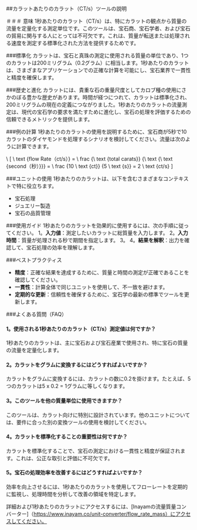 ##カラットあたりのカラット（CT/s）ツールの説明

＃＃＃ 意味
1秒あたりのカラット（CT/s）は、特にカラットの観点から質量の流量を定量化する測定単位です。このツールは、宝石商、宝石学者、および宝石の貿易に関与する人にとっては不可欠です。これは、質量が転送または処理される速度を測定する標準化された方法を提供するためです。

###標準化
カラットは、宝石と真珠の測定に使用される質量の単位であり、1つのカラットは200ミリグラム（0.2グラム）に相当します。1秒あたりのカラットは、さまざまなアプリケーションでの正確な計算を可能にし、宝石業界で一貫性と精度を確保します。

###歴史と進化
カラットには、貴重な石の重量尺度としてカロブ種の使用にさかのぼる豊かな歴史があります。時間が経つにつれて、カラットは標準化され、200ミリグラムの現在の定義につながりました。1秒あたりのカラットの流量測定は、現代の宝石学の要求を満たすために進化し、宝石の処理を評価するための信頼できるメトリックを提供します。

###例の計算
1秒あたりのカラットの使用を説明するために、宝石商が5秒で10カラットのダイヤモンドを処理するシナリオを検討してください。流量は次のように計算できます。

\ [
\ text {flow Rate（ct/s）} = \ frac {\ text {total carats}} {\ text {\ text {second（秒）}}} = \ frac {10 \ text {ct}} {5 \ text {s}} = 2 \ text {ct/s}
\]

###ユニットの使用
1秒あたりのカラットは、以下を含むさまざまなコンテキストで特に役立ちます。
- 宝石処理
- ジュエリー製造
- 宝石の品質管理

###使用ガイド
1秒あたりのカラットを効果的に使用するには、次の手順に従ってください。
1。**入力値**：測定したいカラットに総質量を入力します。
2。**入力時間**：質量が処理される秒で期間を指定します。
3。
4。**結果を解釈**：出力を確認して、宝石処理の効率を理解します。

###ベストプラクティス
-  **精度**：正確な結果を達成するために、質量と時間の測定が正確であることを確認してください。
-  **一貫性**：計算全体で同じユニットを使用して、不一致を避けます。
-  **定期的な更新**：信頼性を確保するために、宝石学の最新の標準でツールを更新します。

###よくある質問（FAQ）

#### 1。使用される1秒あたりのカラット（CT/s）測定値は何ですか？
1秒あたりのカラットは、主に宝石および宝石産業で使用され、特に宝石の質量の流量を定量化します。

#### 2。カラットをグラムに変換するにはどうすればよいですか？
カラットをグラムに変換するには、カラットの数に0.2を掛けます。たとえば、5つのカラットは5 x 0.2 = 1グラムに等しくなります。

#### 3。このツールを他の質量単位に使用できますか？
このツールは、カラット向けに特別に設計されています。他のユニットについては、要件に合った別の変換ツールの使用を検討してください。

#### 4。カラットを標準化することの重要性は何ですか？
カラットを標準化することで、宝石の測定における一貫性と精度が保証されます。これは、公正な取引と評価に不可欠です。

#### 5。宝石の処理効率を改善するにはどうすればよいですか？
効率を向上させるには、1秒あたりのカラットを使用してフローレートを定期的に監視し、処理時間を分析して改善の領域を特定します。

詳細および1秒あたりのカラットにアクセスするには、[Inayamの流量質量コンバーター]（https://www.inayam.co/unit-converter/flow_rate_mass）にアクセスしてください。